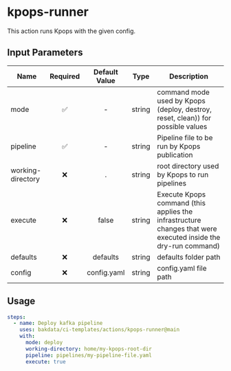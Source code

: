 # kpops-runner

This action runs Kpops with the given config.

## Input Parameters

| Name              | Required | Default Value |                                                     Type                                                      | Description                                                                     |
| ----------------- | :------: | :-----------: | :-----------------------------------------------------------------------------------------------------------: | ------------------------------------------------------------------------------- |
| mode              |    ✅    |       -       | 													string  										           | command mode used by Kpops (deploy, destroy, reset, clean)) for possible values |
| pipeline          |    ✅    |       -       |                                                    string                                                     | Pipeline file to be run by Kpops publication                                    |
| working-directory |    ❌    |       .       |                                                    string                                                     | root directory used by Kpops to run pipelines                                   |
| execute           |    ❌    |  	false     |												 		string	  													| Execute Kpops command (this applies the infrastructure changes that were executed inside the dry-run command) |
| defaults          |    ❌    |    defaults   | 													string 														|  defaults folder path 														|
| config          |    ❌    |    config.yaml   | 													string 														|  config.yaml file path 														|



## Usage

```yaml
steps:
  - name: Deploy kafka pipeline
    uses: bakdata/ci-templates/actions/kpops-runner@main
    with:
      mode: deploy
      working-directory: home/my-kpops-root-dir
      pipeline: pipelines/my-pipeline-file.yaml
      execute: true
```
